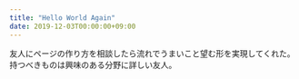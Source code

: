 ```yaml
---
title: "Hello World Again"
date: 2019-12-03T00:00:00+09:00
---
```


友人にページの作り方を相談したら流れでうまいこと望む形を実現してくれた。持つべきものは興味のある分野に詳しい友人。
